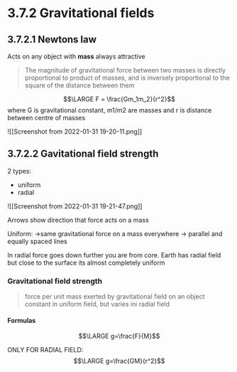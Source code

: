 # 3.7.2 Gravitational fields

## 3.7.2.1 Newtons law
Acts on any object with **mass**
always attractive

> The magnitude of gravitational force between two masses is directly proportional to product of masses, and is inversely proportional to the square of the distance between them

$$\LARGE F = \frac{Gm_1m_2}{r^2}$$
where G is gravitational constant, m1/m2 are masses and r is distance between centre of masses

![[Screenshot from 2022-01-31 19-20-11.png]]

## 3.7.2.2 Gavitational field strength
2 types:
- uniform
- radial

![[Screenshot from 2022-01-31 19-21-47.png]]

Arrows show direction that force acts on a mass

Uniform:
->same gravitational force on a mass everywhere
-> parallel and equally spaced lines

In radial force goes down further you are from core.
Earth has radial field but close to the surface its almost completely uniform


### Gravitational field strength
>force per unit mass exerted by gravitational field on an object
>constant in uniform field, but varies ini radial field

#### Formulas
$$\LARGE g=\frac{F}{M}$$

ONLY FOR RADIAL FIELD:
$$\LARGE g=\frac{GM}{r^2}$$
